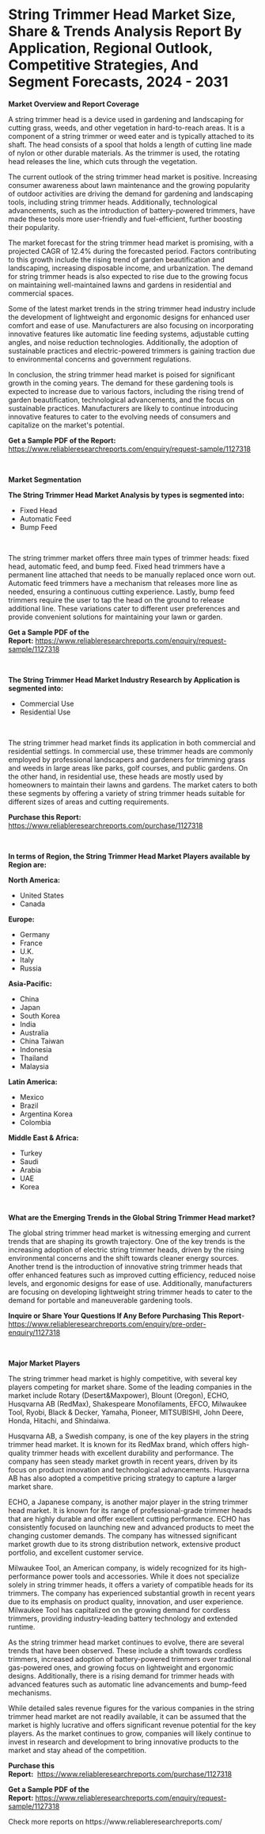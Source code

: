 <p><h1>String Trimmer Head Market Size, Share & Trends Analysis Report By Application, Regional Outlook, Competitive Strategies, And Segment Forecasts, 2024 - 2031</h1></p><p><strong>Market Overview and Report Coverage</strong></p>
<p><p>A string trimmer head is a device used in gardening and landscaping for cutting grass, weeds, and other vegetation in hard-to-reach areas. It is a component of a string trimmer or weed eater and is typically attached to its shaft. The head consists of a spool that holds a length of cutting line made of nylon or other durable materials. As the trimmer is used, the rotating head releases the line, which cuts through the vegetation.</p><p>The current outlook of the string trimmer head market is positive. Increasing consumer awareness about lawn maintenance and the growing popularity of outdoor activities are driving the demand for gardening and landscaping tools, including string trimmer heads. Additionally, technological advancements, such as the introduction of battery-powered trimmers, have made these tools more user-friendly and fuel-efficient, further boosting their popularity.</p><p>The market forecast for the string trimmer head market is promising, with a projected CAGR of 12.4% during the forecasted period. Factors contributing to this growth include the rising trend of garden beautification and landscaping, increasing disposable income, and urbanization. The demand for string trimmer heads is also expected to rise due to the growing focus on maintaining well-maintained lawns and gardens in residential and commercial spaces.</p><p>Some of the latest market trends in the string trimmer head industry include the development of lightweight and ergonomic designs for enhanced user comfort and ease of use. Manufacturers are also focusing on incorporating innovative features like automatic line feeding systems, adjustable cutting angles, and noise reduction technologies. Additionally, the adoption of sustainable practices and electric-powered trimmers is gaining traction due to environmental concerns and government regulations.</p><p>In conclusion, the string trimmer head market is poised for significant growth in the coming years. The demand for these gardening tools is expected to increase due to various factors, including the rising trend of garden beautification, technological advancements, and the focus on sustainable practices. Manufacturers are likely to continue introducing innovative features to cater to the evolving needs of consumers and capitalize on the market's potential.</p></p>
<p><strong>Get a Sample PDF of the Report:</strong> <a href="https://www.reliableresearchreports.com/enquiry/request-sample/1127318">https://www.reliableresearchreports.com/enquiry/request-sample/1127318</a></p>
<p>&nbsp;</p>
<p><strong>Market Segmentation</strong></p>
<p><strong>The String Trimmer Head Market Analysis by types is segmented into:</strong></p>
<p><ul><li>Fixed Head</li><li>Automatic Feed</li><li>Bump Feed</li></ul></p>
<p>&nbsp;</p>
<p><p>The string trimmer market offers three main types of trimmer heads: fixed head, automatic feed, and bump feed. Fixed head trimmers have a permanent line attached that needs to be manually replaced once worn out. Automatic feed trimmers have a mechanism that releases more line as needed, ensuring a continuous cutting experience. Lastly, bump feed trimmers require the user to tap the head on the ground to release additional line. These variations cater to different user preferences and provide convenient solutions for maintaining your lawn or garden.</p></p>
<p><strong>Get a Sample PDF of the Report:</strong>&nbsp;<a href="https://www.reliableresearchreports.com/enquiry/request-sample/1127318">https://www.reliableresearchreports.com/enquiry/request-sample/1127318</a></p>
<p>&nbsp;</p>
<p><strong>The String Trimmer Head Market Industry Research by Application is segmented into:</strong></p>
<p><ul><li>Commercial Use</li><li>Residential Use</li></ul></p>
<p>&nbsp;</p>
<p><p>The string trimmer head market finds its application in both commercial and residential settings. In commercial use, these trimmer heads are commonly employed by professional landscapers and gardeners for trimming grass and weeds in large areas like parks, golf courses, and public gardens. On the other hand, in residential use, these heads are mostly used by homeowners to maintain their lawns and gardens. The market caters to both these segments by offering a variety of string trimmer heads suitable for different sizes of areas and cutting requirements.</p></p>
<p><strong>Purchase this Report:</strong>&nbsp; <a href="https://www.reliableresearchreports.com/purchase/1127318">https://www.reliableresearchreports.com/purchase/1127318</a></p>
<p>&nbsp;</p>
<p><strong>In terms of Region, the String Trimmer Head Market Players available by Region are:</strong></p>
<p>
    <p> <strong> North America: </strong>
        <ul>
            <li>United States</li>
            <li>Canada</li>
        </ul>
        </p> 
    <p> <strong> Europe: </strong>
        <ul>
            <li>Germany</li>
            <li>France</li>
            <li>U.K.</li>
            <li>Italy</li>
            <li>Russia</li>
        </ul>
        </p> 
    <p> <strong> Asia-Pacific: </strong>
        <ul>
            <li>China</li>
            <li>Japan</li>
            <li>South Korea</li>
            <li>India</li>
            <li>Australia</li>
            <li>China Taiwan</li>
            <li>Indonesia</li>
            <li>Thailand</li>
            <li>Malaysia</li>
        </ul>
        </p> 
    <p> <strong> Latin America: </strong>
        <ul>
            <li>Mexico</li>
            <li>Brazil</li>
            <li>Argentina Korea</li>
            <li>Colombia</li>
        </ul>
        </p> 
    <p> <strong> Middle East & Africa: </strong>
        <ul>
            <li>Turkey</li>
            <li>Saudi</li>
            <li>Arabia</li>
            <li>UAE</li>
            <li>Korea</li>
        </ul>
    </p>
    </p>
<p>&nbsp;</p>
<p><strong>What are the Emerging Trends in the Global String Trimmer Head market?</strong></p>
<p><p>The global string trimmer head market is witnessing emerging and current trends that are shaping its growth trajectory. One of the key trends is the increasing adoption of electric string trimmer heads, driven by the rising environmental concerns and the shift towards cleaner energy sources. Another trend is the introduction of innovative string trimmer heads that offer enhanced features such as improved cutting efficiency, reduced noise levels, and ergonomic designs for ease of use. Additionally, manufacturers are focusing on developing lightweight string trimmer heads to cater to the demand for portable and maneuverable gardening tools.</p></p>
<p><strong>Inquire or Share Your Questions If Any Before Purchasing This Report</strong>- <a href="https://www.reliableresearchreports.com/enquiry/pre-order-enquiry/1127318">https://www.reliableresearchreports.com/enquiry/pre-order-enquiry/1127318</a></p>
<p>&nbsp;</p>
<p><strong>Major Market Players</strong></p>
<p><p>The string trimmer head market is highly competitive, with several key players competing for market share. Some of the leading companies in the market include Rotary (Desert&Maxpower), Blount (Oregon), ECHO, Husqvarna AB (RedMax), Shakespeare Monofilaments, EFCO, Milwaukee Tool, Ryobi, Black & Decker, Yamaha, Pioneer, MITSUBISHI, John Deere, Honda, Hitachi, and Shindaiwa. </p><p>Husqvarna AB, a Swedish company, is one of the key players in the string trimmer head market. It is known for its RedMax brand, which offers high-quality trimmer heads with excellent durability and performance. The company has seen steady market growth in recent years, driven by its focus on product innovation and technological advancements. Husqvarna AB has also adopted a competitive pricing strategy to capture a larger market share.</p><p>ECHO, a Japanese company, is another major player in the string trimmer head market. It is known for its range of professional-grade trimmer heads that are highly durable and offer excellent cutting performance. ECHO has consistently focused on launching new and advanced products to meet the changing customer demands. The company has witnessed significant market growth due to its strong distribution network, extensive product portfolio, and excellent customer service.</p><p>Milwaukee Tool, an American company, is widely recognized for its high-performance power tools and accessories. While it does not specialize solely in string trimmer heads, it offers a variety of compatible heads for its trimmers. The company has experienced substantial growth in recent years due to its emphasis on product quality, innovation, and user experience. Milwaukee Tool has capitalized on the growing demand for cordless trimmers, providing industry-leading battery technology and extended runtime.</p><p>As the string trimmer head market continues to evolve, there are several trends that have been observed. These include a shift towards cordless trimmers, increased adoption of battery-powered trimmers over traditional gas-powered ones, and growing focus on lightweight and ergonomic designs. Additionally, there is a rising demand for trimmer heads with advanced features such as automatic line advancements and bump-feed mechanisms.</p><p>While detailed sales revenue figures for the various companies in the string trimmer head market are not readily available, it can be assumed that the market is highly lucrative and offers significant revenue potential for the key players. As the market continues to grow, companies will likely continue to invest in research and development to bring innovative products to the market and stay ahead of the competition.</p></p>
<p><strong>Purchase this Report:</strong>&nbsp;&nbsp;<a href="https://www.reliableresearchreports.com/purchase/1127318">https://www.reliableresearchreports.com/purchase/1127318</a></p>
<p></p>
<p><strong>Get a Sample PDF of the Report:</strong>&nbsp;<a href="https://www.reliableresearchreports.com/enquiry/request-sample/1127318">https://www.reliableresearchreports.com/enquiry/request-sample/1127318</a></p>
<p>Check more reports on https://www.reliableresearchreports.com/</p>